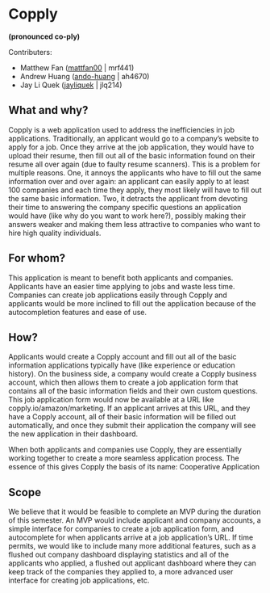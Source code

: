 # Copply
**(pronounced co-ply)**

Contributers:
- Matthew Fan ([mattfan00](https://github.com/mattfan00) | mrf441)
- Andrew Huang ([ando-huang](https://github.com/ando-huang) | ah4670)
- Jay Li Quek ([jayliquek](https://github.com/jayliquek) | jlq214)

## What and why?
Copply is a web application used to address the inefficiencies in job applications. Traditionally, an applicant would go to a company’s website to apply for a job. Once they arrive at the job application, they would have to upload their resume, then fill out all of the basic information found on their resume all over again (due to faulty resume scanners). This is a problem for multiple reasons. One, it annoys the applicants who have to fill out the same information over and over again: an applicant can easily apply to at least 100 companies and each time they apply, they most likely will have to fill out the same basic information. Two, it detracts the applicant from devoting their time to answering the company specific questions an application would have (like why do you want to work here?), possibly making their answers weaker and making them less attractive to companies who want to hire high quality individuals.

## For whom?
This application is meant to benefit both applicants and companies. Applicants have an easier time applying to jobs and waste less time. Companies can create job applications easily through Copply and applicants would be more inclined to fill out the application because of the autocompletion features and ease of use.

## How?
Applicants would create a Copply account and fill out all of the basic information applications typically have (like experience or education history). On the business side, a company would create a Copply business account, which then allows them to create a job application form that contains all of the basic information fields and their own custom questions. This job application form would now be available at a URL like copply.io/amazon/marketing. If an applicant arrives at this URL, and they have a Copply account, all of their basic information will be filled out automatically, and once they submit their application the company will see the new application in their dashboard.

When both applicants and companies use Copply, they are essentially working together to create a more seamless application process. The essence of this gives Copply the basis of its name: Cooperative Application

## Scope
We believe that it would be feasible to complete an MVP during the duration of this semester. An MVP would include applicant and company accounts, a simple interface for companies to create a job application form, and autocomplete for when applicants arrive at a job application’s URL. If time permits, we would like to include many more additional features, such as a flushed out company dashboard displaying statistics and all of the applicants who applied, a flushed out applicant dashboard where they can keep track of the companies they applied to, a more advanced user interface for creating job applications, etc.

